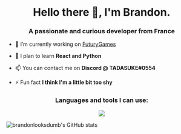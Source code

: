 <h1 align="center">Hello there 👋, I'm Brandon.</h1>
<h3 align="center">A passionate and curious developer from France</h3>

- 🔭 I’m currently working on [FuturyGames](https://github.com/futurygames)

- 🌱 I plan to learn **React and Python**

- 📫 You can contact me on **Discord @ TADASUKE#0554**

- ⚡ Fun fact **I think I'm a little bit too shy**


<h3 align="center">Languages and tools I can use:</h3>
<p align="center"><img src="https://skillicons.dev/icons?i=java,linux,bash,mysql,redis,php,cloudflare,gcp,git,grafana,figma,vscode,idea"/></p>

<p><img align="center" src="https://github-readme-stats.vercel.app/api?username=brandonlooksdumb&count_private=true&show_icons=true&theme=midnight-purple" alt="brandonlooksdumb's GitHub stats" /></p>
